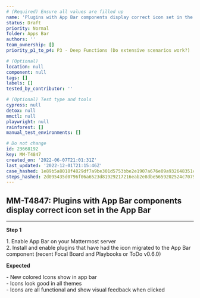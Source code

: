 ```yaml
---
# (Required) Ensure all values are filled up
name: 'Plugins with App Bar components display correct icon set in the App Bar'
status: Draft
priority: Normal
folder: Apps Bar
authors: ''
team_ownership: []
priority_p1_to_p4: P3 - Deep Functions (Do extensive scenarios work?)

# (Optional)
location: null
component: null
tags: []
labels: []
tested_by_contributor: ''

# (Optional) Test type and tools
cypress: null
detox: null
mmctl: null
playwright: null
rainforest: []
manual_test_environments: []

# Do not change
id: 23668192
key: MM-T4847
created_on: '2022-06-07T21:01:31Z'
last_updated: '2022-12-01T21:15:46Z'
case_hashed: 1e89b5a8018f4829df7a9be301d5753bbe2e1907a676e09a932648351c98d96080c31bdaa2da5b2b979f247dc1f5ddd3
steps_hashed: 2d095435d0796f06a6523d81929217216eab2e8dbe5659202524c7079bb46337e82c8d11e9462e6b24dd9ffebfbb6e09
---
```


<!-- (Auto-generated) Based on frontmatter's "key" and "name" -->

## MM-T4847: Plugins with App Bar components display correct icon set in the App Bar

---

**Step 1**

1\. Enable App Bar on your Mattermost server\
2\. Install and enable plugins that have had the icon migrated to the App Bar component (recent Focal Board and Playbooks or ToDo v0.6.0)

**Expected**

\- New colored Icons show in app bar\
\- Icons look good in all themes\
\- Icons are all functional and show visual feedback when clicked
